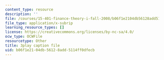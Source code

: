 ```yaml
---
content_type: resource
description: ''
file: /courses/15-401-finance-theory-i-fall-2008/b06f1e2104db56128add5114ff0dfecb_hyc8h5T76BE.vtt
file_type: application/x-subrip
learning_resource_types: []
license: https://creativecommons.org/licenses/by-nc-sa/4.0/
ocw_type: OCWFile
resourcetype: Other
title: 3play caption file
uid: b06f1e21-04db-5612-8add-5114ff0dfecb
---
```

